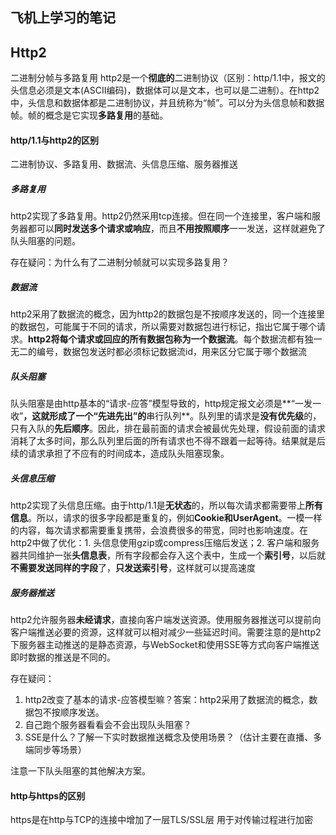 ## 飞机上学习的笔记

## Http2
二进制分帧与多路复用
http2是一个**彻底的**二进制协议（区别：http/1.1中，报文的头信息必须是文本(ASCII编码)，数据体可以是文本，也可以是二进制）。在http2中，头信息和数据体都是二进制协议，并且统称为“帧”。可以分为头信息帧和数据帧。帧的概念是它实现**多路复用**的基础。

#### http/1.1与http2的区别
二进制协议、多路复用、数据流、头信息压缩、服务器推送

##### 多路复用
http2实现了多路复用。http2仍然采用tcp连接。但在同一个连接里，客户端和服务器都可以**同时发送多个请求或响应**，而且**不用按照顺序**一一发送，这样就避免了队头阻塞的问题。

存在疑问：为什么有了二进制分帧就可以实现多路复用？

##### 数据流
http2采用了数据流的概念，因为http2的数据包是不按顺序发送的，同一个连接里的数据包，可能属于不同的请求，所以需要对数据包进行标记，指出它属于哪个请求。**http2将每个请求或回应的所有数据包称为一个数据流**。每个数据流都有独一无二的编号，数据包发送时都必须标记数据流id，用来区分它属于哪个数据流

##### 队头阻塞
队头阻塞是由http基本的“请求-应答”模型导致的，http规定报文必须是**“一发一收”**，这就形成了一个“先进先出”的**串行队列**。队列里的请求是**没有优先级**的，只有入队的**先后顺序**。因此，排在最前面的请求会被最优先处理，假设前面的请求消耗了太多时间，那么队列里后面的所有请求也不得不跟着一起等待。结果就是后续的请求承担了不应有的时间成本，造成队头阻塞现象。

##### 头信息压缩
http2实现了头信息压缩。由于http/1.1是**无状态**的，所以每次请求都需要带上**所有信息**。所以，请求的很多字段都是重复的，例如**Cookie和UserAgent**。一模一样的内容，每次请求都需要重复携带，会浪费很多的带宽，同时也影响速度。在http2中做了优化：1. 头信息使用gzip或compress压缩后发送；2. 客户端和服务器共同维护一张**头信息表**，所有字段都会存入这个表中，生成一个**索引号**，以后就**不需要发送同样的字段**了，**只发送索引号**，这样就可以提高速度

##### 服务器推送
http2允许服务器**未经请求**，直接向客户端发送资源。使用服务器推送可以提前向客户端推送必要的资源，这样就可以相对减少一些延迟时间。需要注意的是http2下服务器主动推送的是静态资源，与WebSocket和使用SSE等方式向客户端推送即时数据的推送是不同的。

存在疑问：
1. http2改变了基本的请求-应答模型嘛？答案：http2采用了数据流的概念，数据包不按顺序发送。
2. 自己跑个服务器看看会不会出现队头阻塞？
3. SSE是什么？了解一下实时数据推送概念及使用场景？（估计主要在直播、多端同步等场景）

注意一下队头阻塞的其他解决方案。

#### http与https的区别
https是在http与TCP的连接中增加了一层TLS/SSL层 用于对传输过程进行加密
